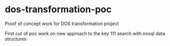 # dos-transformation-poc
Proof of concept work for DOS transformation project

First cut of poc work on new approach to the key  111 search with nosql data structures
